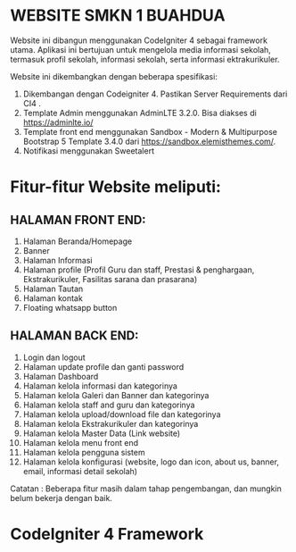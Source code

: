 # WEBSITE SMKN 1 BUAHDUA

Website ini dibangun menggunakan CodeIgniter 4 sebagai framework utama. Aplikasi ini bertujuan untuk mengelola media informasi sekolah, termasuk profil sekolah, informasi sekolah, serta informasi ektrakurikuler.

Website ini dikembangkan dengan beberapa spesifikasi:

1. Dikembangan dengan Codeigniter 4. Pastikan Server Requirements dari CI4 .
2. Template Admin menggunakan AdminLTE 3.2.0. Bisa diakses di https://adminlte.io/
3. Template front end menggunakan Sandbox - Modern & Multipurpose Bootstrap 5 Template 3.4.0 dari https://sandbox.elemisthemes.com/.
4. Notifikasi menggunakan Sweetalert

# Fitur-fitur Website meliputi:

## HALAMAN FRONT END:

1. Halaman Beranda/Homepage
2. Banner
3. Halaman Informasi
4. Halaman profile (Profil Guru dan staff, Prestasi & penghargaan, Ekstrakurikuler, Fasilitas sarana dan prasarana)
5. Halaman Tautan
6. Halaman kontak
7. Floating whatsapp button

## HALAMAN BACK END:

1. Login dan logout
2. Halaman update profile dan ganti password
3. Halaman Dashboard
4. Halaman kelola informasi dan kategorinya
5. Halaman kelola Galeri dan Banner dan kategorinya
6. Halaman kelola staff and guru dan kategorinya
7. Halaman kelola upload/download file dan kategorinya
8. Halaman kelola Ekstrakurikuler dan kategorinya
9. Halaman kelola Master Data (Link website)
10. Halaman kelola menu front end
11. Halaman kelola pengguna sistem
12. Halaman kelola konfigurasi (website, logo dan icon, about us, banner, email, informasi detail sekolah)

Catatan : Beberapa fitur masih dalam tahap pengembangan, dan mungkin belum bekerja dengan baik.

# CodeIgniter 4 Framework

